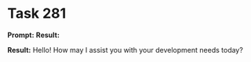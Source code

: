# Task 281

**Prompt:** **Result:**

**Result:**
Hello! How may I assist you with your development needs today?
